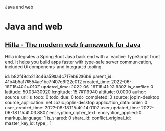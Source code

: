 Java and web

# Java and web

## [Hilla - The modern web framework for Java](https://hilla.dev/)
Hilla integrates a Spring Boot Java back end with a reactive TypeScript front end. It helps you build apps faster with type-safe server communication, included UI components, and integrated tooling.

id: b82f49db213c46a598a4c717eb6286b6
parent_id: 41b4b5a176554ae1bc7f407e6f22e012
created_time: 2022-06-18T15:40:14.010Z
updated_time: 2022-06-18T15:41:03.880Z
is_conflict: 0
latitude: 50.03430920
longitude: 15.78119940
altitude: 0.0000
author: 
source_url: 
is_todo: 0
todo_due: 0
todo_completed: 0
source: joplin-desktop
source_application: net.cozic.joplin-desktop
application_data: 
order: 0
user_created_time: 2022-06-18T15:40:14.010Z
user_updated_time: 2022-06-18T15:41:03.880Z
encryption_cipher_text: 
encryption_applied: 0
markup_language: 1
is_shared: 0
share_id: 
conflict_original_id: 
master_key_id: 
type_: 1
